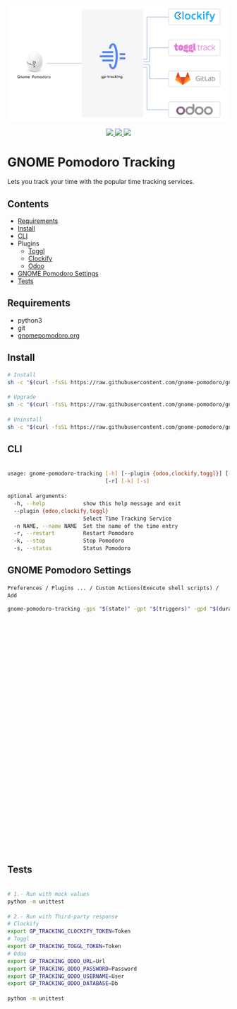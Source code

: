 <p align="center">
  <img src="docs/img/how-does-it-work.png" width="1200">
</p>

<p align="center">  
  <a href="https://github.com/gnome-pomodoro/gnome-pomodoro-tracking/actions?query=workflow%3APytest">
    <img src="https://github.com/gnome-pomodoro/gnome-pomodoro-tracking/workflows/Pytest/badge.svg">
  </a>
  <a href="LICENSE">  
    <img src="https://img.shields.io/github/license/gnome-pomodoro/gnome-pomodoro-tracking?style=flat-square" />
  </a>
  <a href=".pm/version.yml">
        <img src="https://img.shields.io/badge/dynamic/yaml?color=green&label=version&query=version.*&url=https://raw.githubusercontent.com/gnome-pomodoro/gnome-pomodoro-tracking/master/.pm/version.yml">
  </a>

</p>

# GNOME Pomodoro Tracking
Lets you track your time with the popular time tracking services.

## Contents

* [Requirements](#requirements)
* [Install](#install)
* [CLI](#cli)
* Plugins
  * [Toggl](./assets/toggl/README.md)
  * [Clockify](./assets/clockify/README.md)
  * [Odoo](./assets/odoo/README.md)
* [GNOME Pomodoro Settings](#gnome-pomodoro-settings)
* [Tests](#tests)

## Requirements

* python3
* git
* [gnomepomodoro.org](https://gnomepomodoro.org)

## Install

```bash
# Install 
sh -c "$(curl -fsSL https://raw.githubusercontent.com/gnome-pomodoro/gnome-pomodoro-tracking/master/startup.sh)" "" --install

# Upgrade
sh -c "$(curl -fsSL https://raw.githubusercontent.com/gnome-pomodoro/gnome-pomodoro-tracking/master/startup.sh)" "" --upgrade

# Uninstall
sh -c "$(curl -fsSL https://raw.githubusercontent.com/gnome-pomodoro/gnome-pomodoro-tracking/master/startup.sh)" "" --uninstall

```

## CLI

```bash

usage: gnome-pomodoro-tracking [-h] [--plugin {odoo,clockify,toggl}] [-n NAME]
                               [-r] [-k] [-s]

optional arguments:
  -h, --help            show this help message and exit
  --plugin {odoo,clockify,toggl}
                        Select Time Tracking Service
  -n NAME, --name NAME  Set the name of the time entry
  -r, --restart         Restart Pomodoro
  -k, --stop            Stop Pomodoro
  -s, --status          Status Pomodoro

```

## GNOME Pomodoro Settings

`Preferences / Plugins ... / Custom Actions(Execute shell scripts) / Add `

```bash
gnome-pomodoro-tracking -gps "$(state)" -gpt "$(triggers)" -gpd "$(duration)" -gpe "$(elapsed)"
```

<p align="center">  
 <img src="docs/img/gnome-pomodoro-settings.gif" width="400"/>
</p>

## Tests

```bash

# 1.- Run with mock values
python -m unittest

# 2.- Run with Third-party response
# Clockify
export GP_TRACKING_CLOCKIFY_TOKEN=Token
# Toggl
export GP_TRACKING_TOGGL_TOKEN=Token
# Odoo
export GP_TRACKING_ODOO_URL=Url
export GP_TRACKING_ODOO_PASSWORD=Password
export GP_TRACKING_ODOO_USERNAME=User
export GP_TRACKING_ODOO_DATABASE=Db

python -m unittest

```